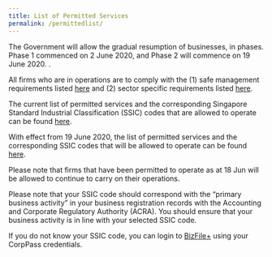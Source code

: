 ```yaml
---
title: List of Permitted Services
permalink: /permittedlist/
---
```


The Government will allow the gradual resumption of businesses, in phases. Phase 1 commenced on 2 June 2020, and Phase 2 will commence on 19 June 2020. . 

All firms who are in operations are to comply with the (1) safe management requirements listed <a href="https://covid.gobusiness.gov.sg/safemanagement/general/">here</a> and (2) sector specific requirements listed <a href="https://covid.gobusiness.gov.sg/safemanagement/sector/">here</a>.

The current list of permitted services and the corresponding Singapore Standard Industrial Classification (SSIC) codes that are allowed to operate can be found <a href="https://go.gov.sg/permittedserviceslist" target="_blank">here</a>.

With effect from 19 June 2020, the list of permitted services and the corresponding SSIC codes that will be allowed to operate can be found <a href="https://go.gov.sg/permittedserviceslist2" target="_blank">here</a>. 

Please note that firms that have been permitted to operate as at 18 Jun will be allowed to continue to carry on their operations. 

Please note that your SSIC code should correspond with the “primary business activity” in your business registration records with the Accounting and Corporate Regulatory Authority (ACRA). You should ensure that your business activity is in line with your selected SSIC code. 

If you do not know your SSIC code, you can login to <a href="https://www.bizfile.gov.sg/" target="_blank">BizFile+</a> using your CorpPass credentials.
